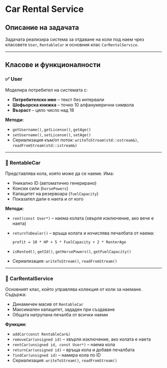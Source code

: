 # Car Rental Service

## Описание на задачата

Задачата реализира система за отдаване на коли под наем чрез класовете `User`, `RentableCar` и основния клас `CarRentalService`.

---

## Класове и функционалности

### ✅ User

Моделира потребител на системата с:
- **Потребителско име** – текст без интервали
- **Шофьорска книжка** – точно 10 алфанумерични символа
- **Възраст** – цяло число над 18

**Методи:**
- `getUsername()`, `getLicense()`, `getAge()`
- `setUsername()`, `setLicense()`, `setAge()`
- Сериализация към/от поток: `writeToStream(std::ostream&)`, `readFromStream(std::istream&)`

---

### 🚗 RentableCar

Представлява кола, която може да се наеме. Има:
- Уникално ID (автоматично генерирано)
- Конски сили (`horsePowers`)
- Капацитет на резервоара (`fuelCapacity`)
- Показател дали е наета и от кого

**Методи:**
- `rent(const User*)` – наема колата (хвърля изключение, ако вече е наета)
- `returnToDealer()` – връща колата и изчислява печалбата от наема:
  
  `profit = 10 * HP + 5 * FuelCapacity + 2 * RenterAge`

- `isRented()`, `getId()`, `getHorsePowers()`, `getFuelCapacity()`
- Сериализация: `writeToStream()`, `readFromStream()`

---

### 🏢 CarRentalService

Основният клас, който управлява колекция от коли за наемане. Съдържа:
- Динамичен масив от `RentableCar`
- Максимален капацитет, зададен при създаване
- Общата натрупана печалба от всички наеми

**Функции:**
- `addCar(const RentableCar&)`
- `removeCar(unsigned id)` – хвърля изключение, ако колата е наета
- `rentCar(unsigned id, const User*)` – наема кола
- `returnCar(unsigned id)` – връща кола и добавя печалбата
- `findCar(unsigned id)` – намира кола по ID
- Сериализация: `writeToStream()`, `readFromStream()`
